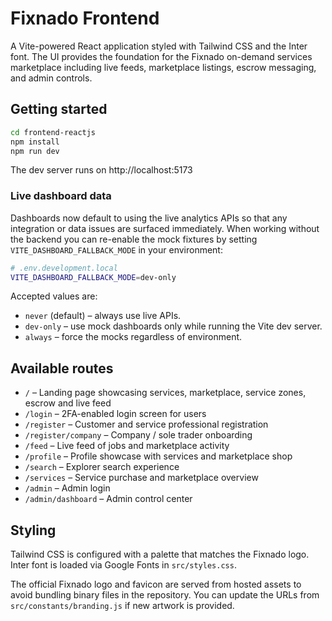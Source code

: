 # Fixnado Frontend

A Vite-powered React application styled with Tailwind CSS and the Inter font. The UI provides the foundation for the Fixnado on-demand services marketplace including live feeds, marketplace listings, escrow messaging, and admin controls.

## Getting started

```bash
cd frontend-reactjs
npm install
npm run dev
```

The dev server runs on http://localhost:5173

### Live dashboard data

Dashboards now default to using the live analytics APIs so that any integration or data issues are surfaced immediately. When 
working without the backend you can re-enable the mock fixtures by setting `VITE_DASHBOARD_FALLBACK_MODE` in your environment:

```bash
# .env.development.local
VITE_DASHBOARD_FALLBACK_MODE=dev-only
```

Accepted values are:

- `never` (default) – always use live APIs.
- `dev-only` – use mock dashboards only while running the Vite dev server.
- `always` – force the mocks regardless of environment.

## Available routes

- `/` – Landing page showcasing services, marketplace, service zones, escrow and live feed
- `/login` – 2FA-enabled login screen for users
- `/register` – Customer and service professional registration
- `/register/company` – Company / sole trader onboarding
- `/feed` – Live feed of jobs and marketplace activity
- `/profile` – Profile showcase with services and marketplace shop
- `/search` – Explorer search experience
- `/services` – Service purchase and marketplace overview
- `/admin` – Admin login
- `/admin/dashboard` – Admin control center

## Styling

Tailwind CSS is configured with a palette that matches the Fixnado logo. Inter font is loaded via Google Fonts in `src/styles.css`.

The official Fixnado logo and favicon are served from hosted assets to avoid bundling binary files in the repository. You can update
the URLs from `src/constants/branding.js` if new artwork is provided.
